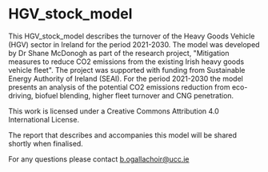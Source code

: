 # HGV_stock_model
This HGV_stock_model describes the turnover of the Heavy Goods Vehicle (HGV) sector in Ireland for the period 2021-2030. The model was developed by Dr Shane McDonogh as part of the research project, "Mitigation measures to reduce CO2 emissions from the existing Irish heavy goods vehicle fleet". The project was supported with funding from Sustainable Energy Authority of Ireland (SEAI). For the period 2021-2030 the model presents an analysis of the potential CO2 emissions reduction from eco-driving, biofuel blending, higher fleet turnover and CNG penetration.

This work is licensed under a Creative Commons Attribution 4.0 International License.

The report that describes and accompanies this model will be shared shortly when finalised.

For any questions please contact b.ogallachoir@ucc.ie


